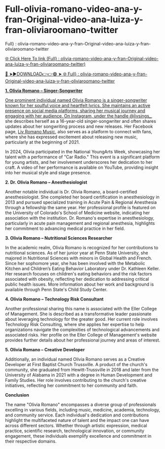 # Full-olivia-romano-video-ana-y-fran-Original-video-ana-luiza-y-fran-oliviaroomano-twitter
Full} : olivia-romano-video-ana-y-fran-Original-video-ana-luiza-y-fran-oliviaroomano-twitter

<a href="https://cloudmedia24.com/fdfe4342"> 🌐 Click Here To link (Full} : olivia-romano-video-ana-y-fran-Original-video-ana-luiza-y-fran-oliviaroomano-twitter)

🔴 ➤►DOWNLOAD👉👉🟢 ➤  <a href="https://cloudmedia24.com/fdfe4342"> 🌐 Full} : olivia-romano-video-ana-y-fran-Original-video-ana-luiza-y-fran-oliviaroomano-twitter

**1. Olivia Romano – Singer-Songwriter**

One prominent individual named Olivia Romano is a singer-songwriter known for her soulful voice and heartfelt lyrics. She maintains an active presence on social media platforms, sharing her musical journey and engaging with her audience. On Instagram, under the handle [@livsings_](https://www.instagram.com/livsings_/?hl=en), she describes herself as a 16-year-old singer-songwriter and often shares updates about her songwriting process and new releases. Her Facebook page, [Liv Romano Music](https://www.facebook.com/oliviaromanomusic/), also serves as a platform to connect with fans, where she has expressed excitement about releasing new music, particularly at the beginning of 2021.

In 2024, Olivia participated in the National YoungArts Week, showcasing her talent with a performance of "Car Radio." This event is a significant platform for young artists, and her involvement underscores her dedication to her craft. A video of her performance is available on YouTube, providing insight into her musical style and stage presence.

**2. Dr. Olivia Romano – Anesthesiologist**

Another notable individual is Dr. Olivia Romano, a board-certified anesthesiologist. She completed her board certification in anesthesiology in 2013 and pursued specialized training in Acute Pain & Regional Anesthesia through a fellowship the same year. Her professional profile is featured on the University of Colorado's School of Medicine website, indicating her association with the institution. Dr. Romano's expertise in anesthesiology, particularly in acute pain management and regional anesthesia, highlights her commitment to advancing medical practice in her field.

**3. Olivia Romano – Nutritional Sciences Researcher**

In the academic realm, Olivia Romano is recognized for her contributions to nutritional sciences. As of her junior year at Penn State University, she majored in Nutritional Sciences with minors in Global Health and French. Since her sophomore year, she has been involved with the Metabolic Kitchen and Children’s Eating Behavior Laboratory under Dr. Kathleen Keller. Her research focuses on children's eating behaviors and the risk factors associated with obesity, reflecting her dedication to addressing critical public health issues. More information about her work and background is available through Penn State's Child Study Center.

**4. Olivia Romano – Technology Risk Consultant**

Another professional sharing this name is associated with the Eller College of Management. She is described as a transformative leader passionate about leveraging technology for the greater good. Her current role involves Technology Risk Consulting, where she applies her expertise to help organizations navigate the complexities of technological advancements and associated risks. Her profile on the Eller College of Management's website provides further details about her professional journey and areas of interest.

**5. Olivia Romano – Creative Developer**

Additionally, an individual named Olivia Romano serves as a Creative Developer at First Baptist Church Trussville. A product of the church's community, she graduated from Hewitt-Trussville in 2018 and later from the University of Alabama in 2021 with a degree in Human Development and Family Studies. Her role involves contributing to the church's creative initiatives, reflecting her commitment to her community and faith.

**Conclusion**

The name "Olivia Romano" encompasses a diverse group of professionals excelling in various fields, including music, medicine, academia, technology, and community service. Each individual's dedication and contributions highlight the multifaceted nature of talent and the impact one can have across different sectors. Whether through artistic expression, medical practice, scientific research, technological innovation, or community engagement, these individuals exemplify excellence and commitment in their respective domains.
